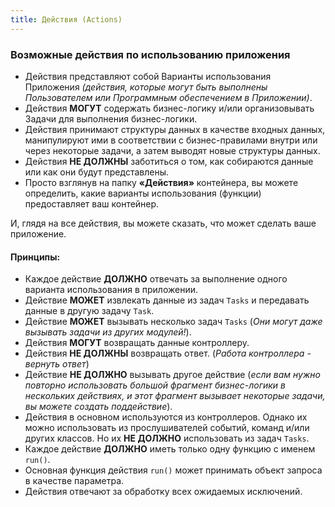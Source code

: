 ```yaml
---
title: Действия (Actions)
---
```


### Возможные действия по использованию приложения

- Действия представляют собой Варианты использования Приложения *(действия, которые могут быть выполнены Пользователем или Программным обеспечением в Приложении)*.
- Действия <else>**МОГУТ**</else> содержать бизнес-логику и/или организовывать Задачи для выполнения бизнес-логики.
- Действия принимают структуры данных в качестве входных данных, манипулируют ими в соответствии с бизнес-правилами внутри или через некоторые задачи, а затем выводят новые структуры данных.
- Действия <false>**НЕ ДОЛЖНЫ**</false> заботиться о том, как собираются данные или как они будут представлены.
- Просто взглянув на папку **«Действия»** контейнера, вы можете определить, какие варианты использования (функции) предоставляет ваш контейнер.

И, глядя на все действия, вы можете сказать, что может сделать ваше приложение.

#### Принципы:
- Каждое действие <true>**ДОЛЖНО**</true> отвечать за выполнение одного варианта использования в приложении.
- Действие <else>**МОЖЕТ**</else> извлекать данные из задач <c>`Tasks`</c> и передавать данные в другую задачу <c>`Task`</c>.
- Действие <else>**МОЖЕТ**</else> вызывать несколько задач <c>`Tasks`</c> (*Они могут даже вызывать задачи из других модулей!*).
- Действия <else>**МОГУТ**</else> возвращать данные контроллеру.
- Действия <false>**НЕ ДОЛЖНЫ**</false> возвращать ответ. (*Работа контроллера - вернуть ответ*)
- Действие <false>**НЕ ДОЛЖНО**</false> вызывать другое действие (*если вам нужно повторно использовать большой фрагмент бизнес-логики в нескольких действиях, и этот фрагмент вызывает некоторые задачи, вы можете создать поддействие*). 
- Действия в основном используются из контроллеров. Однако их можно использовать из прослушивателей событий, команд и/или других классов. Но их <false>**НЕ ДОЛЖНО**</false> использовать из задач <c>`Tasks`</c>.
- Каждое действие <true>**ДОЛЖНО**</true> иметь только одну функцию с именем <f>`run()`</f>.
- Основная функция действия <f>`run()`</f> может принимать объект запроса в качестве параметра.
- Действия отвечают за обработку всех ожидаемых исключений.

